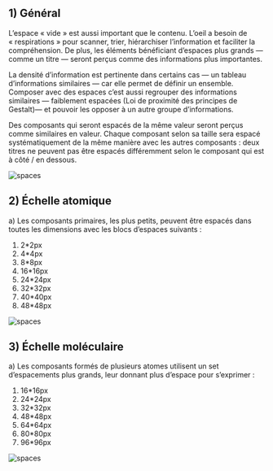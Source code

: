 ## 1) Général

L’espace «&nbsp;vide&nbsp;» est aussi important que le contenu. L’oeil a besoin de «&nbsp;respirations&nbsp;» pour scanner, trier, hiérarchiser l’information et faciliter la compréhension. De plus, les éléments bénéficiant d’espaces plus grands — comme un titre — seront perçus comme des informations plus importantes.

La densité d’information est pertinente dans certains cas — un tableau d’informations similaires — car elle permet de définir un ensemble.
Composer avec des espaces c’est aussi regrouper des informations similaires — faiblement espacées (Loi de proximité des principes de Gestalt)— et pouvoir les opposer à un autre groupe d’informations.

Des composants qui seront espacés de la même valeur seront perçus comme similaires en valeur.
Chaque composant selon sa taille sera espacé systématiquement de la même manière avec les autres composants&nbsp;: deux titres ne peuvent pas être espacés différemment selon le composant qui est à côté / en dessous.

<p><img src="../../assets/images/spaces/spaces-01.jpg" alt="spaces" /></p>

## 2) Échelle atomique

a) Les composants primaires, les plus petits, peuvent être espacés dans toutes les dimensions avec les blocs d’espaces suivants&nbsp;:

1. 2\*2px
2. 4\*4px
3. 8\*8px
4. 16\*16px
5. 24\*24px
6. 32\*32px
7. 40\*40px
8. 48\*48px

<p><img src="../../assets/images/spaces/spaces-02.jpg" alt="spaces" class="tk-markdown__img-fullscreen" /></p>

## 3) Échelle moléculaire

a) Les composants formés de plusieurs atomes utilisent un set d’espacements plus grands, leur donnant plus d’espace pour s’exprimer&nbsp;:

1. 16\*16px
2. 24\*24px
3. 32\*32px
4. 48\*48px
5. 64\*64px
6. 80\*80px
7. 96\*96px

<p><img src="../../assets/images/spaces/spaces-03.jpg" alt="spaces" class="tk-markdown__img-fullscreen" /></p>
